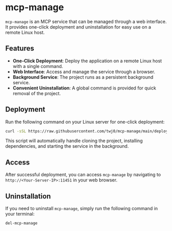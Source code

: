 # mcp-manage

`mcp-manage` is an MCP service that can be managed through a web interface. It provides one-click deployment and uninstallation for easy use on a remote Linux host.

## Features

*   **One-Click Deployment**: Deploy the application on a remote Linux host with a single command.
*   **Web Interface**: Access and manage the service through a browser.
*   **Background Service**: The project runs as a persistent background service.
*   **Convenient Uninstallation**: A global command is provided for quick removal of the project.

## Deployment

Run the following command on your Linux server for one-click deployment:

```bash
curl -sSL https://raw.githubusercontent.com/twj0/mcp-manage/main/deploy.sh | bash
```

This script will automatically handle cloning the project, installing dependencies, and starting the service in the background.

## Access

After successful deployment, you can access `mcp-manage` by navigating to `http://<Your-Server-IP>:11451` in your web browser.

## Uninstallation

If you need to uninstall `mcp-manage`, simply run the following command in your terminal:

```bash
del-mcp-manage